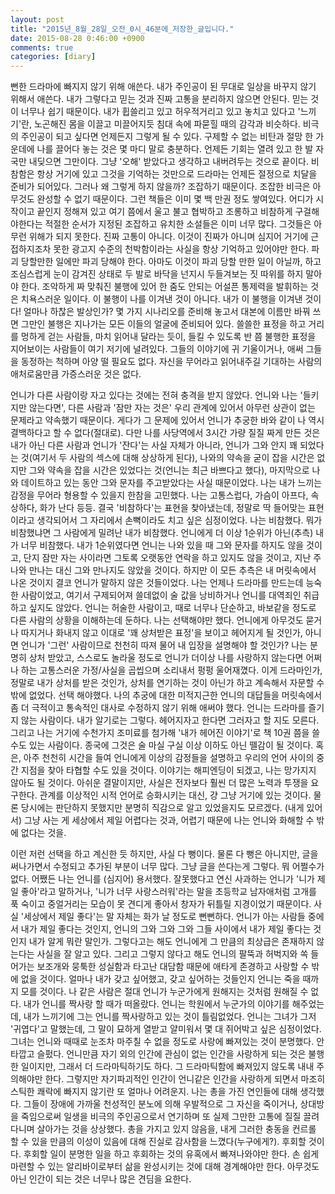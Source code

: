```yaml
---
layout: post
title: "2015년_8월_28일_오전_0시_46분에_저장한_글입니다."
date: 2015-08-28 0:46:00 +0900
comments: true 
categories: [diary] 
---
```

뻔한 드라마에 빠지지 않기 위해 애쓴다. 내가 주인공이 된 무대로 일상을 바꾸지 않기 위해서 애쓴다. 내가 그렇다고 믿는 것과 진짜 고통을 분리하지 않으면 안된다. 믿는 것이 너무나 쉽기 때문이다. 내가 휩쓸리고 있고 허우적거리고 있고 놓치고 있다고 '느끼기'란, 노곤해진 몸을 이끌고 미끌어지듯 침대 속에 파묻힐 때의 감각과 비슷하다. 비극의 주인공이 되고 싶다면 언제든지 그렇게 될 수 있다. 구제할 수 없는 비탄과 절망 한 가운데에 나를 끌어다 놓는 것은 몇 마디 말로 충분하다. 언제든 기회는 열려 있고 한 발 자국만 내딪으면 그만이다. 그냥 '오해' 받았다고 생각하고 내버려두는 것으로 끝이다. 비참함은 항상 거기에 있고 그것을 기억하는 것만으로 드라마는 언제든 절정으로 치달을 준비가 되어있다. 그러나 왜 그렇게 하지 않을까? 조잡하기 때문이다. 조잡한 비극은 아무것도 완성할 수 없기 때문이다. 그런 책들은 이미 몇 백 만권 정도 쌓여있다. 어디가 시작이고 끝인지 정해져 있고 여기 쯤에서 울고 불고 협박하고 조롱하고 비참하게 구걸해야한다는 적절한 순서가 지정된 조잡하고 유치한 소설들은 이미 너무 많다. 그것들은 아무런 위해가 되지 못한다. 진짜 고통이 아니다. 이것이 진짜가 아니며 심지어 거기에 근접하지조차 못한 광고지 수준의 천박함이라는 사실을 항상 기억하고 있어야만 한다. 파괴 당할만한 일에만 파괴 당해야 한다. 아마도 이것이 파괴 당할 만한 일이 아닐까, 하고 조심스럽게 눈이 감겨진 상태로 두 발로 바닥을 넌지시 두들겨보는 짓 따위를 하지 말아야 한다. 조악하게 짜 맞춰진 불행에 있어 한 줌도 안되는 어설픈 통제력을 발휘하는 것은 치욕스러운 일이다. 이 불행이 나를 이겨낸 것이 아니다. 내가 이 불행을 이겨낸 것이다! 얼마나 하찮은 발상인가? 몇 가지 시나리오를 준비해 놓고서 대본에 이름만 바꿔 쓰면 그만인 불행은 지나가는 모든 이들의 얼굴에 준비되어 있다. 쓸쓸한 표정을 하고 거리를 멍하게 걷는 사람들, 마치 읽어내 달라는 듯이, 들킬 수 있도록 반 쯤 불행한 표정을 지어보이는 사람들이 여기 저기에 널려있다. 그들의 이야기에 귀 기울이거나, 애써 그들을 동정하는 척하며 아양 떨 필요도 없다. 자신을 무어라고 읽어내주길 기대하는 사람의 애처로움만큼 가증스러운 것은 없다. 

언니가 다른 사람이랑 자고 있다는 것에는 전혀 충격을 받지 않았다. 언니와 나는 '들키지만 않는다면', 다른 사람과 '잠만 자는 것은' 우리 관계에 있어서 아무런 상관이 없는 문제라고 약속했기 때문이다. 게다가 그 문제에 있어서 언니가 추궁한 바와 같이 나 역시 결백하다고 할 수 없다(절대로). 다만 나를 사당역에서 3시간 가량 질질 짜게 만든 것은 내가 아닌 다른 사람과 언니가 '잔다'는 사실 자체가 아니라, 언니가 그와 안지 꽤 되었다는 것(여기서 두 사람의 섹스에 대해 상상하게 된다), 나와의 약속을 굳이 잡을 시간은 없지만 그와 약속을 잡을 시간은 있었다는 것(언니는 최근 바쁘다고 했다), 마지막으로 나와 데이트하고 있는 동안 그와 문자를 주고받았다는 사실 때문이었다. 나는 내가 느끼는 감정을 무어라 형용할 수 있을지 한참을 고민했다. 나는 고통스럽다, 가슴이 아프다, 속상하다, 화가 난다 등등. 결국 '비참하다'는 표현을 찾아냈는데, 정말로 딱 들어맞는 표현이라고 생각되어서 그 자리에서 손뼉이라도 치고 싶은 심정이었다. 나는 비참했다. 뭐가 비참했냐면 그 사람에게 밀려난 내가 비참했다. 언니에게 더 이상 1순위가 아닌(추측) 내가 너무 비참했다. 내가 1순위였다면 언니는 나와 있을 때 그와 문자를 하지도 않을 것이고, 단지 잠만 자는 사이라면 그토록 오랫동안 연락을 하고 있지도 않을 것이고, 지난 주 나와 만나는 대신 그와 만나지도 않았을 것이다. 하지만 이 모든 추측은 내 머릿속에서 나온 것이지 결코 언니가 말하지 않은 것들이었다. 나는 언제나 드라마를 만드는데 능숙한 사람이었고, 여기서 구제되어져 쓸데없이 술 값을 낭비하거나 언니를 대역죄인 취급하고 싶지도 않았다. 언니는 허술한 사람이고, 때로 너무나 단순하고, 바보같을 정도로 다른 사람의 상황을 이해하는데 둔하다. 나는 선택해야만 했다. 언니에게 아무것도 묻거나 따지거나 화내지 않고 이대로 '꽤 상처받은 표정'을 보이고 헤어지게 될 것인가, 아니면 언니가 '그런' 사람이므로 천천히 따져 물어 내 입장을 설명해야 할 것인가? 나는 분명히 상처 받았고, 스스로도 놀라울 정도로 언니가 더이상 나를 사랑하지 않는다면 어쩌나 하는 고통스러운 가정/사실을 곱씹으며 소리내서 펑펑 울어재꼈다. 이게 드라마인가, 정말로 내가 상처를 받은 것인가, 상처를 연기하는 것이 아닌가 하고 계속해서 자문할 수 밖에 없었다. 선택 해야했다. 나의 추궁에 대한 미적지근한 언니의 대답들을 머릿속에서 좀 더 극적이고 통속적인 대사로 수정하지 않기 위해 애써야 했다. 언니는 드라마를 즐기지 않는 사람이다. 내가 알기로는 그렇다. 헤어지자고 한다면 그러자고 할 지도 모른다. 그리고 나는 거기에 수천가지 조미료를 첨가해 '내가 헤어진 이야기'로 책 10권 쯤을 쓸 수도 있는 사람이다. 종국에 그것은 술 마실 구실 이상 이하도 아닌 뗄감이 될 것이다. 혹은, 아주 천천히 시간을 들여 언니에게 이상의 감정들을 설명하고 우리의 언어 사이의 중간 지점을 찾아 타협할 수도 있을 것이다. 이야기는 해피엔딩이 되겠고, 나는 망가지지 않아도 될 것이다. 아쉬운 결말이지만, 사실은 전자보다 훨씬 더 많은 노력과 투쟁을 요구한다. 관계를 이상적인 시적 언어로 승화시키는 대신, 걍 그냥 거기에 있는 것이다. 물론 당시에는 판단하지 못했지만 분명히 직감으로 알고 있었을지도 모르겠다. (내게 있어서) 그냥 사는 게 세상에서 제일 어렵다는 것과, 어렵기 때문에 나는 언니와 화해할 수 밖에 없다는 것을. 

이런 저런 선택을 하고 계신한 듯 하지만, 사실 다 뻥이다. 물론 다 뻥은 아니지만, 글을 써나가면서 수정되고 추가된 부분이 너무 많다. 그냥 글을 쓴다는게 그렇다. 뭐 어쩔수가 없다. 어쨌든 나는 언니를 (심지어) 용서했다. 잘못했다고 연신 사과하는 언니가 '니가 제일 좋아'라고 말하거나, '니가 너무 사랑스러워'라는 말을 초등학교 남자애처럼 고개를 푹 숙이고 중얼거리는 모습이 못 견디게 좋아서 창자가 뒤틀릴 지경이었기 때문이다. 사실 '세상에서 제일 좋다'는 말 자체는 화가 날 정도로 뻔뻔하다. 언니가 아는 사람들 중에서 내가 제일 좋다는 것인지, 언니의 그와 그와 그와 그들 사이에서 내가 제일 좋다는 것인지 내가 알게 뭐란 말인가. 그렇다고는 해도 언니에게 그 만큼의 최상급은 존재하지 않는다는 사실을 잘 알고 있다. 그리고 그렇지 않다고 해도 언니의 팔뚝과 허벅지와 쏙 들어가는 보조개와 뭉툭한 성실함과 타고난 대담함 때문에 애타게 존경하고 사랑할 수 밖에 없을 것이다. 얼마나 내가 갖고 싶어했고, 갖고 싶어하는 것들인지 언니는 죽을 때까지 모를 것이다. 나 같은 사람은 절대 언니가 누군가에게 원해지는 것처럼 원해질 수 없다. 내가 언니를 짝사랑 할 때가 떠올랐다. 언니는 학원에서 누군가의 이야기를 해주었는데, 내가 느끼기에 그는 언니를 짝사랑하고 있는 것이 틀림없었다. 언니는 그녀가 그저 '귀엽다'고 말했는데, 그 말이 묘하게 열받고 얄미워서 몇 대 쥐어박고 싶은 심정이었다. 그녀는 언니와 때때로 눈조차 마주칠 수 없을 정도로 사랑에 빠져있는 것이 분명했다. 안타깝고 슬펐다. 언니만큼 자기 외의 인간에 관심이 없는 인간을 사랑하게 되는 것은 불행한 일이지만, 그래서 더 드라마틱하기도 하다. 그 드라마틱함에 빠져있지 않도록 내내 주의해야만 한다. 그렇지만 자기파괴적인 인간이 언니같은 인간을 사랑하게 되면서 마조히스틱한 쾌락에 빠지지 않기란 또 얼마나 어려운지. 나는 총을 가진 연인들에 대해 생각했다. 그들이 장애에 가까울 천성적인 분노에 의해 우발적으로 그 자신을 죽이거나, 상대방을 죽임으로써 일생을 비극의 주인공으로서 연기하며 또 실제 그만한 고통에 질질 끌려다니며 살아가는 것을 상상했다. 총을 가지고 있지 않음을, 내게 그러한 충동을 컨르롤 할 수 있을 만큼의 이성이 있음에 대해 진실로 감사함을 느꼈다(누구에게?). 후회할 것이다. 후회할 일이 분명한 일을 하고 후회하는 것의 유혹에서 빠져나와야만 한다. 손 쉽게 마련할 수 있는 알리바이로부터 삶을 완성시키는 것에 대해 경계해야만 한다. 아무것도 아닌 인간이 되는 것은 너무나 많은 견딤을 요한다. 



